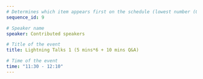 ```yaml
---
# Determines which item appears first on the schedule (lowest number (0) appears first)
sequence_id: 9

# Speaker name
speaker: Contributed speakers

# Title of the event
title: Lightning Talks 1 (5 mins*6 + 10 mins Q&A)

# Time of the event
time: "11:30 - 12:10"
---
```

